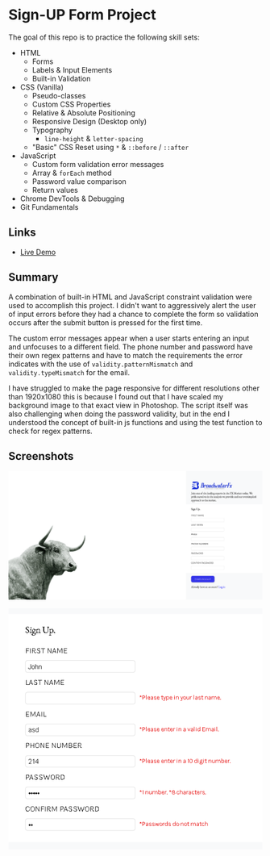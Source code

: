 # Sign-UP Form Project

The goal of this repo is to practice the following skill sets:

- HTML
  - Forms
  - Labels & Input Elements
  - Built-in Validation
- CSS (Vanilla)
  - Pseudo-classes
  - Custom CSS Properties
  - Relative & Absolute Positioning
  - Responsive Design (Desktop only)
  - Typography
    - `line-height` & `letter-spacing`
  - "Basic" CSS Reset using `*` & `::before` / `::after`
- JavaScript
  - Custom form validation error messages
  - Array & `forEach` method
  - Password value comparison
  - Return values
- Chrome DevTools & Debugging
- Git Fundamentals

## Links
- [Live Demo](https://pb-5.github.io/Sign-Up-Form/)

## Summary 

A combination of built-in HTML and JavaScript constraint validation were used to accomplish this project. I didn't want to aggressively alert the user of input errors before they had a chance to complete the form so validation occurs after the submit button is pressed for the first time.

The custom error messages appear when a user starts entering an input and unfocuses to a different field. The phone number and password have their own regex patterns and have to match the requirements the error indicates with the use of `validity.patternMismatch` and `validity.typeMismatch` for the email.

I have struggled to make the page responsive for different resolutions other than 1920x1080 this is because I found out that I have scaled my background image to that exact view in Photoshop. The script itself was also challenging when doing the password validity, but in the end I understood the concept of built-in js functions and using the test function to check for regex patterns.

## Screenshots

![Screenshot](images/Screenshot1.png)

![Validation](images/Screenshot2.png)
